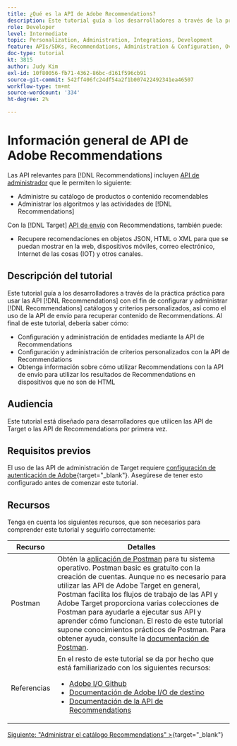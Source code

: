 ```yaml
---
title: ¿Qué es la API de Adobe Recommendations?
description: Este tutorial guía a los desarrolladores a través de la práctica práctica para utilizar las API de Recommendations de Adobe Target para configurar y administrar catálogos de Recommendations y criterios personalizados, así como para utilizar la API de envío para recuperar contenido de Recommendations.
role: Developer
level: Intermediate
topic: Personalization, Administration, Integrations, Development
feature: APIs/SDKs, Recommendations, Administration & Configuration, Overview
doc-type: tutorial
kt: 3815
author: Judy Kim
exl-id: 10f80056-fb71-4362-86bc-d161f596cb91
source-git-commit: 542ff406fc24df54a2f1b007422492341ea46507
workflow-type: tm+mt
source-wordcount: '334'
ht-degree: 2%

---
```


# Información general de API de Adobe Recommendations

Las API relevantes para [!DNL Recommendations] incluyen [API de administrador](https://experienceleague.adobe.com/docs/target/using/apis/api-overview.html?lang=es) que le permiten lo siguiente:

* Administre su catálogo de productos o contenido recomendables
* Administrar los algoritmos y las actividades de [!DNL Recommendations]

Con la [!DNL Target] [API de envío](https://experienceleague.adobe.com/docs/target/using/apis/api-overview.html?lang=es) con Recommendations, también puede:

* Recupere recomendaciones en objetos JSON, HTML o XML para que se puedan mostrar en la web, dispositivos móviles, correo electrónico, Internet de las cosas (IOT) y otros canales.

## Descripción del tutorial

Este tutorial guía a los desarrolladores a través de la práctica práctica para usar las API [!DNL Recommendations] con el fin de configurar y administrar [!DNL Recommendations] catálogos y criterios personalizados, así como el uso de la API de envío para recuperar contenido de Recommendations. Al final de este tutorial, debería saber cómo:

* Configuración y administración de entidades mediante la API de Recommendations
* Configuración y administración de criterios personalizados con la API de Recommendations
* Obtenga información sobre cómo utilizar Recommendations con la API de envío para utilizar los resultados de Recommendations en dispositivos que no son de HTML

## Audiencia

Este tutorial está diseñado para desarrolladores que utilicen las API de Target o las API de Recommendations por primera vez.

## Requisitos previos

El uso de las API de administración de Target requiere [configuración de autenticación de Adobe](https://experienceleague.adobe.com/docs/target-dev/developer/api/configure-authentication.html?lang=es){target="_blank"}. Asegúrese de tener esto configurado antes de comenzar este tutorial.

## Recursos

Tenga en cuenta los siguientes recursos, que son necesarios para comprender este tutorial y seguirlo correctamente:

| Recurso | Detalles |
| --- | --- |
| Postman | Obtén la [aplicación de Postman](https://www.postman.com/downloads/) para tu sistema operativo. Postman basic es gratuito con la creación de cuentas. Aunque no es necesario para utilizar las API de Adobe Target en general, Postman facilita los flujos de trabajo de las API y Adobe Target proporciona varias colecciones de Postman para ayudarle a ejecutar sus API y aprender cómo funcionan. El resto de este tutorial supone conocimientos prácticos de Postman. Para obtener ayuda, consulte la [documentación de Postman](https://learning.getpostman.com/). |
| Referencias | En el resto de este tutorial se da por hecho que está familiarizado con los siguientes recursos:<UL><li>[Adobe I/O Github](https://github.com/adobeio)</li><li>[Documentación de Adobe I/O de destino](https://developers.adobetarget.com/api/#introduction)</li><li>[Documentación de la API de Recommendations](https://developers.adobetarget.com/api/recommendations/)</li></ul> |

[Siguiente: &quot;Administrar el catálogo Recommendations&quot; >](https://experienceleague.adobe.com/docs/target-dev/developer/api/recommendations-api/manage-catalog.html?lang=es){target="_blank"}

